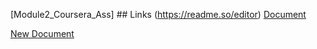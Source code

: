 [Module2_Coursera_Ass] ## Links (https://readme.so/editor)
[Document](https://naveenkumar-7816.github.io/Web_Development)

[New Document](https://naveenkumar-7816.github.io/Web_Developement/)

